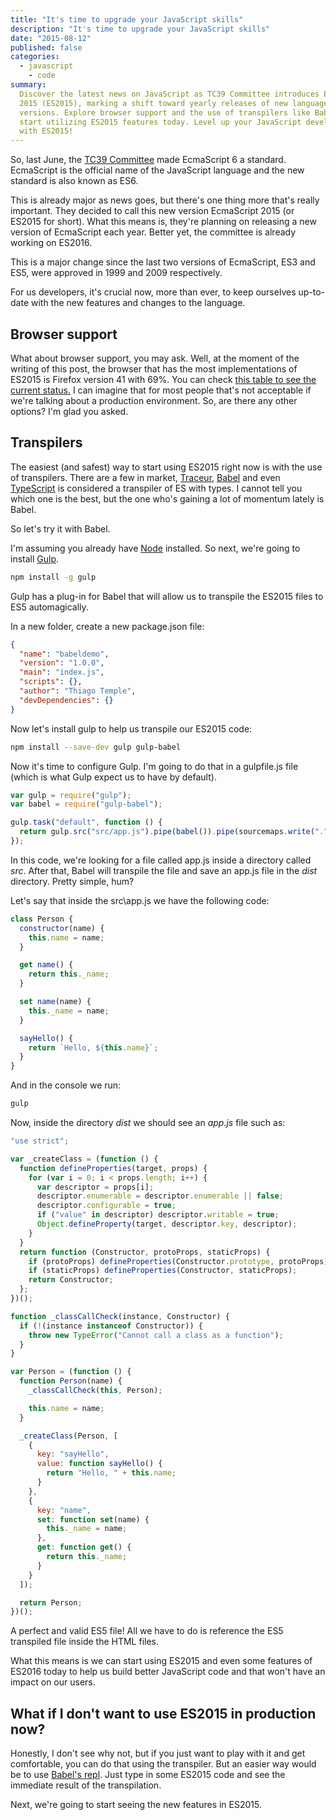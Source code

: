 ```yaml
---
title: "It's time to upgrade your JavaScript skills"
description: "It's time to upgrade your JavaScript skills"
date: "2015-08-12"
published: false
categories:
  - javascript
	- code
summary:
  Discover the latest news on JavaScript as TC39 Committee introduces EcmaScript
  2015 (ES2015), marking a shift toward yearly releases of new language
  versions. Explore browser support and the use of transpilers like Babel to
  start utilizing ES2015 features today. Level up your JavaScript development
  with ES2015!
---
```


So, last June, the
[TC39 Committee](http://www.ecma-international.org/memento/TC39.htm) made
EcmaScript 6 a standard. EcmaScript is the official name of the JavaScript
language and the new standard is also known as ES6.

This is already major as news goes, but there's one thing more that's really
important. They decided to call this new version EcmaScript 2015 (or ES2015 for
short). What this means is, they're planning on releasing a new version of
EcmaScript each year. Better yet, the committee is already working on ES2016.

This is a major change since the last two versions of EcmaScript, ES3 and ES5,
were approved in 1999 and 2009 respectively.

For us developers, it's crucial now, more than ever, to keep ourselves
up-to-date with the new features and changes to the language.

## Browser support

What about browser support, you may ask. Well, at the moment of the writing of
this post, the browser that has the most implementations of ES2015 is Firefox
version 41 with 69%. You can check
[this table to see the current status.](http://kangax.github.io/compat-table/es6/)
I can imagine that for most people that's not acceptable if we're talking about
a production environment. So, are there any other options? I'm glad you asked.

## Transpilers

The easiest (and safest) way to start using ES2015 right now is with the use of
transpilers. There are a few in market,
[Traceur](https://github.com/google/traceur-compiler),
[Babel](https://babeljs.io/) and even
[TypeScript](http://www.typescriptlang.org/) is considered a transpiler of ES
with types. I cannot tell you which one is the best, but the one who's gaining a
lot of momentum lately is Babel.

So let's try it with Babel.

I'm assuming you already have [Node](https://nodejs.org/) installed. So next,
we're going to install [Gulp](http://gulpjs.com/).

```bash
npm install -g gulp
```

Gulp has a plug-in for Babel that will allow us to transpile the ES2015 files to
ES5 automagically.

In a new folder, create a new package.json file:

```json
{
  "name": "babeldemo",
  "version": "1.0.0",
  "main": "index.js",
  "scripts": {},
  "author": "Thiago Temple",
  "devDependencies": {}
}
```

Now let's install gulp to help us transpile our ES2015 code:

```bash
npm install --save-dev gulp gulp-babel
```

Now it's time to configure Gulp. I'm going to do that in a gulpfile.js file
(which is what Gulp expect us to have by default).

```js
var gulp = require("gulp");
var babel = require("gulp-babel");

gulp.task("default", function () {
  return gulp.src("src/app.js").pipe(babel()).pipe(sourcemaps.write(".")).pipe(gulp.dest("dist"));
});
```

In this code, we're looking for a file called app.js inside a directory called
_src_. After that, Babel will transpile the file and save an app.js file in the
_dist_ directory. Pretty simple, hum?

Let's say that inside the src\app.js we have the following code:

```js
class Person {
  constructor(name) {
    this.name = name;
  }

  get name() {
    return this._name;
  }

  set name(name) {
    this._name = name;
  }

  sayHello() {
    return `Hello, ${this.name}`;
  }
}
```

And in the console we run:

```bash
gulp
```

Now, inside the directory _dist_ we should see an _app.js_ file such as:

```javascript
"use strict";

var _createClass = (function () {
  function defineProperties(target, props) {
    for (var i = 0; i < props.length; i++) {
      var descriptor = props[i];
      descriptor.enumerable = descriptor.enumerable || false;
      descriptor.configurable = true;
      if ("value" in descriptor) descriptor.writable = true;
      Object.defineProperty(target, descriptor.key, descriptor);
    }
  }
  return function (Constructor, protoProps, staticProps) {
    if (protoProps) defineProperties(Constructor.prototype, protoProps);
    if (staticProps) defineProperties(Constructor, staticProps);
    return Constructor;
  };
})();

function _classCallCheck(instance, Constructor) {
  if (!(instance instanceof Constructor)) {
    throw new TypeError("Cannot call a class as a function");
  }
}

var Person = (function () {
  function Person(name) {
    _classCallCheck(this, Person);

    this.name = name;
  }

  _createClass(Person, [
    {
      key: "sayHello",
      value: function sayHello() {
        return "Hello, " + this.name;
      }
    },
    {
      key: "name",
      set: function set(name) {
        this._name = name;
      },
      get: function get() {
        return this._name;
      }
    }
  ]);

  return Person;
})();
```

A perfect and valid ES5 file! All we have to do is reference the ES5 transpiled
file inside the HTML files.

What this means is we can start using ES2015 and even some features of ES2016
today to help us build better JavaScript code and that won't have an impact on
our users.

## What if I don't want to use ES2015 in production now?

Honestly, I don't see why not, but if you just want to play with it and get
comfortable, you can do that using the transpiler. But an easier way would be to
use [Babel's repl](https://babeljs.io/repl/). Just type in some ES2015 code and
see the immediate result of the transpilation.

Next, we're going to start seeing the new features in ES2015.
